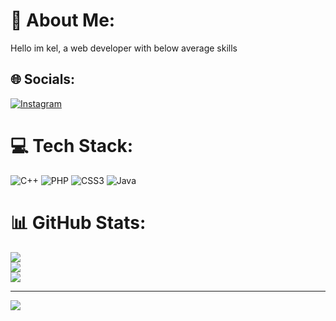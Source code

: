 # 💫 About Me:
Hello im kel, a web developer with below average skills


## 🌐 Socials:
[![Instagram](https://img.shields.io/badge/Instagram-%23E4405F.svg?logo=Instagram&logoColor=white)](https://instagram.com/kell4k_) 

# 💻 Tech Stack:
![C++](https://img.shields.io/badge/c++-%2300599C.svg?style=for-the-badge&logo=c%2B%2B&logoColor=white) ![PHP](https://img.shields.io/badge/php-%23777BB4.svg?style=for-the-badge&logo=php&logoColor=white) ![CSS3](https://img.shields.io/badge/css3-%231572B6.svg?style=for-the-badge&logo=css3&logoColor=white) ![Java](https://img.shields.io/badge/java-%23ED8B00.svg?style=for-the-badge&logo=java&logoColor=white)
# 📊 GitHub Stats:
![](https://github-readme-stats.vercel.app/api?username=kel2k&theme=radical&hide_border=false&include_all_commits=false&count_private=false)<br/>
![](https://github-readme-streak-stats.herokuapp.com/?user=kel2k&theme=radical&hide_border=false)<br/>
![](https://github-readme-stats.vercel.app/api/top-langs/?username=kel2k&theme=radical&hide_border=false&include_all_commits=false&count_private=false&layout=compact)

---
[![](https://visitcount.itsvg.in/api?id=kel2k&icon=0&color=0)](https://visitcount.itsvg.in)

<!-- Proudly created with GPRM ( https://gprm.itsvg.in ) -->

